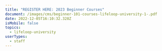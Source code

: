 ```yaml
---
title: "REGISTER HERE: 2023 Beginner Courses"
document: /images/cms/beginner-101-courses-lifeloop-university-1-.pdf
date: 2022-12-05T16:10:32.328Z
isMobile: false
topics:
  - lifeloop-university
userTypes:
  - staff
---
```

